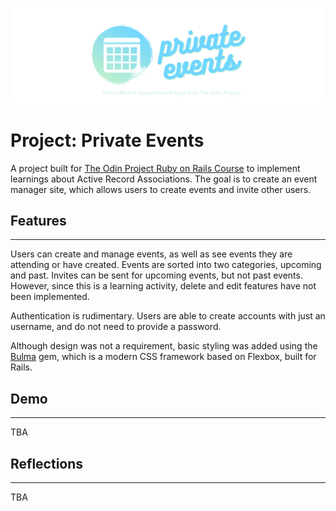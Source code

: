 ![logo](app/assets/images/private_events_banner.png)

# Project: Private Events 

A project built for [The Odin Project Ruby on Rails Course](https://www.theodinproject.com/courses/ruby-on-rails/lessons/associations) to implement learnings about Active Record Associations. The goal is to create an event manager site, which allows users to create events and invite other users.

## Features 
---
Users can create and manage events, as well as see events they are attending or have created. Events are sorted into two categories, upcoming and past. Invites can be sent for upcoming events, but not past events. However, since this is a learning activity, delete and edit features have not been implemented. 

Authentication is rudimentary. Users are able to create accounts with just an username, and do not need to provide a password. 

Although design was not a requirement, basic styling was added using the [Bulma](https://bulma.io/) gem, which is a modern CSS framework based on Flexbox, built for Rails.

## Demo 
---
TBA

## Reflections
---
TBA
